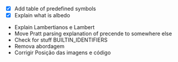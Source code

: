 - [x] Add table of predefined symbols
- [x] Explain what is albedo
- Explain Lambertianos e Lambert
- Move Pratt parsing explanation of precende to somewhere else
- Check for stuff BUILTIN_IDENTIFIERS
- Remova abordagem
- Corrigir Posição das imagens e código
